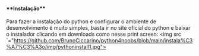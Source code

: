 <h4>**Instalação**</h4>

Para fazer a instalação do python e configurar o ambiente de desenvolvimento é muito simples, basta ir no site oficial do python e baixar o instalador clicando em downloads como nesse print screen:
<img src´="https://github.com/BrunoCiccarino/python4noobs/blob/main/instala%C3%A7%C3%A3o/img/pythoninstall1.jpg">
